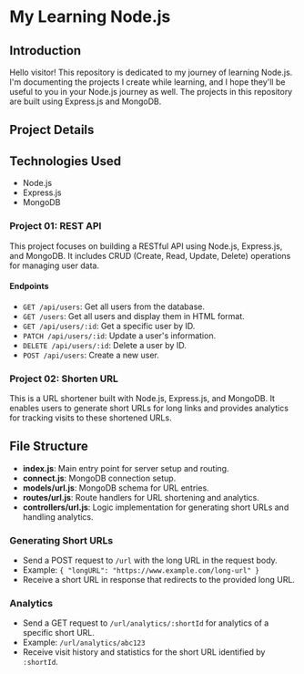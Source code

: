 # My Learning Node.js

## Introduction

Hello visitor! This repository is dedicated to my journey of learning Node.js. I'm documenting the projects I create while learning, and I hope they'll be useful to you in your Node.js journey as well. The projects in this repository are built using Express.js and MongoDB.

## Project Details
## Technologies Used

- Node.js
- Express.js
- MongoDB

### Project 01: REST API

This project focuses on building a RESTful API using Node.js, Express.js, and MongoDB. It includes CRUD (Create, Read, Update, Delete) operations for managing user data.

#### Endpoints

- `GET /api/users`: Get all users from the database.
- `GET /users`: Get all users and display them in HTML format.
- `GET /api/users/:id`: Get a specific user by ID.
- `PATCH /api/users/:id`: Update a user's information.
- `DELETE /api/users/:id`: Delete a user by ID.
- `POST /api/users`: Create a new user.

### Project 02: Shorten URL

This is a URL shortener built with Node.js, Express.js, and MongoDB. It enables users to generate short URLs for long links and provides analytics for tracking visits to these shortened URLs.

## File Structure

- **index.js**: Main entry point for server setup and routing.
- **connect.js**: MongoDB connection setup.
- **models/url.js**: MongoDB schema for URL entries.
- **routes/url.js**: Route handlers for URL shortening and analytics.
- **controllers/url.js**: Logic implementation for generating short URLs and handling analytics.

### Generating Short URLs

- Send a POST request to `/url` with the long URL in the request body.
- Example: `{ "longURL": "https://www.example.com/long-url" }`
- Receive a short URL in response that redirects to the provided long URL.

### Analytics

- Send a GET request to `/url/analytics/:shortId` for analytics of a specific short URL.
- Example: `/url/analytics/abc123`
- Receive visit history and statistics for the short URL identified by `:shortId`.


